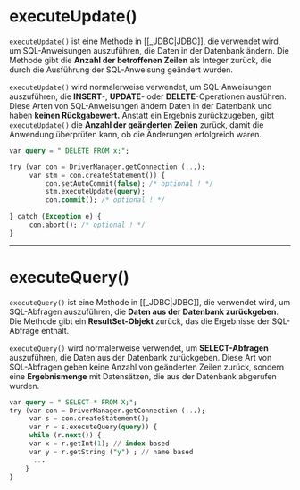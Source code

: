 
# executeUpdate()

`executeUpdate()` ist eine Methode in [[_JDBC|JDBC]], die verwendet wird, um SQL-Anweisungen auszuführen, die Daten in der Datenbank ändern. 
Die Methode gibt die **Anzahl der betroffenen Zeilen** als Integer zurück, die durch die Ausführung der SQL-Anweisung geändert wurden.

`executeUpdate()` wird normalerweise verwendet, um SQL-Anweisungen auszuführen, die **INSERT**-, **UPDATE**- oder **DELETE**-Operationen ausführen. Diese Arten von SQL-Anweisungen ändern Daten in der Datenbank und haben **keinen Rückgabewert.**
Anstatt ein Ergebnis zurückzugeben, gibt `executeUpdate()` die **Anzahl der geänderten Zeilen** zurück, damit die Anwendung überprüfen kann, ob die Änderungen erfolgreich waren.

```SQL
var query = " DELETE FROM x;";

try (var con = DriverManager.getConnection (...);
	 var stm = con.createStatement()) {
		 con.setAutoCommit(false); /* optional ! */
		 stm.executeUpdate(query);
		 con.commit(); /* optional ! */
		 
} catch (Exception e) { 
	 con.abort(); /* optional ! */
}
```

___

# executeQuery()

`executeQuery()` ist eine Methode in [[_JDBC|JDBC]], die verwendet wird, um SQL-Abfragen auszuführen, die **Daten aus der Datenbank zurückgeben**. Die Methode gibt ein **ResultSet-Objekt** zurück, das die Ergebnisse der SQL-Abfrage enthält.

`executeQuery()` wird normalerweise verwendet, um **SELECT-Abfragen** auszuführen, die Daten aus der Datenbank zurückgeben. Diese Art von SQL-Abfragen geben keine Anzahl von geänderten Zeilen zurück, sondern eine **Ergebnismenge** mit Datensätzen, die aus der Datenbank abgerufen wurden.

```SQL
var query = " SELECT * FROM X;";
try (var con = DriverManager.getConnection (...);
	 var s = con.createStatement();
	 var r = s.executeQuery(query)) { 
	 while (r.next()) {
	 var x = r.getInt(1); // index based
	 var y = r.getString ("y") ; // name based
	  ...
	}
}
```


